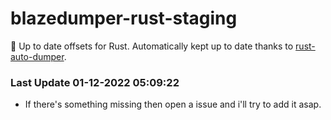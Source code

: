 # blazedumper-rust-staging

🚀 Up to date offsets for Rust. Automatically kept up to date thanks to [rust-auto-dumper](https://github.com/Akandesh/rust-auto-dumper).


### Last Update 01-12-2022 05:09:22
- If there's something missing then open a issue and i'll try to add it asap.